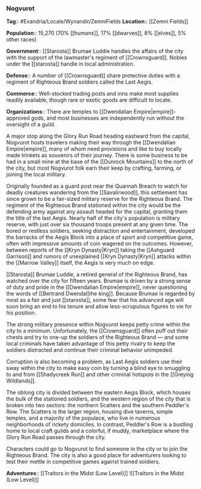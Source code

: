 ### Nogvurot
**Tag**:: #Exandria/Locale/Wynandir/ZemniFields
**Location**:: [[Zemni Fields]]

**Population**:: 15,270 (70% [[humans]], 17% [[dwarves]], 8% [[elves]], 5% other races)

**Government**:: [[Starosta]] Brumae Luddie handles the affairs of the city with the support of the lawmaster's regiment of [[Crownsguard]]. Nobles under the [[starosta]] handle in local administration.

**Defense**:: A number of [[Crownsguard]] share protective duties with a regiment of Righteous Brand soldiers called the Last Aegis.

**Commerce**:: Well-stocked trading posts and inns make most supplies readily available, though rare or exotic goods are difficult to locate.

**Organizations**:: There are temples to [[Dwendalian Empire|empire]]-approved gods, and most businesses are independently run without the oversight of a guild.

A major stop along the Glory Run Road heading eastward from the capital, Nogvurot hosts travelers making their way through the [[Dwendalian Empire|empire]], many of whom need provisions and like to buy locally made trinkets as souvenirs of their journey. There is some business to be had in a small mine at the base of the [[Dunrock Mountains]] to the north of the city, but most Nogvurot folk earn their keep by crafting, farming, or joining the local military.

Originally founded as a guard post near the Quannah Breach to watch for deadly creatures wandering from the [[Savalirwood]], this settlement has since grown to be a fair-sized military reserve for the Righteous Brand. The regiment of the Righteous Brand stationed within the city would be the defending army against any assault headed for the capital, granting them the title of the last Aegis. Nearly half of the city's population is military reserve, with just over six thousand troops present at any given time. The bored or restless soldiers, seeking distraction and entertainment, developed the barracks of the Aegis Block into a place of sport and competitive game, often with impressive amounts of coin wagered on the outcomes. However, between reports of the [[Kryn Dynasty|Kryn]] taking the [[Ashguard Garrison]] and rumors of unexplained [[Kryn Dynasty|Kryn]] attacks within the [[Marrow Valley]] itself, the Aegis is very much on edge.

[[Starosta]] Brumae Luddie, a retired general of the Righteous Brand, has watched over the city for fifteen years. Brumae is driven by a strong sense of duty and pride in the [[Dwendalian Empire|empire]], never questioning the words of [[Bertrand Dwendal|the king]]. Because Brumae is regarded by most as a fair and just [[starosta]], some fear that his advanced age will soon bring an end to his tenure and allow less-scrupulous figures to vie for his position.

The strong military presence within Nogvurot keeps petty crime within the city to a minimum. Unfortunately, the [[Crownsguard]] often puff out their chests and try to one-up the soldiers of the Righteous Brand — and some local criminals have taken advantage of this petty rivalry to keep the soldiers distracted and continue their criminal behavior unimpeded.

Corruption is also becoming a problem, as Last Aegis soldiers use their sway within the city to make easy coin by turning a blind eye to smuggling to and from [[Shadycreek Run]] and other criminal hotspots in the [[Greying Wildlands]].

The oblong city is divided between the eastern Aegis Block, which houses the bulk of the stationed soldiers, and the western region of the city that is broken into two sectors: the northern Scatters and the southern Peddler's Row. The Scatters is the larger region, housing dive taverns, simple temples, and a majority of the populace, who live in numerous neighborhoods of rickety domiciles. In contrast, Peddler's Row is a bustling home to local craft guilds and a colorful, if muddy, marketplace where the Glory Run Road passes through the city.

Characters could go to Nogvurot to find someone in the city or to join the Righteous Brand. The city is also a good place for adventurers looking to test their mettle in competitive games against trained soldiers.

**Adventures**:: [[Traitors in the Midst (Low Level)]]
![[Traitors in the Midst (Low Level)]]